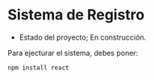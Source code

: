 <h1> Sistema de Registro </h1>

- Estado del proyecto; En construcción.

Para ejecturar el sistema, debes poner:

```npm install react ```
